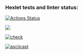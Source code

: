 ### Hexlet tests and linter status:
[![Actions Status](https://github.com/EvgRass/php-project-lvl1/workflows/hexlet-check/badge.svg)](https://github.com/EvgRass/php-project-lvl1/actions)

<a href="https://codeclimate.com/github/codeclimate/codeclimate/maintainability"><img src="https://api.codeclimate.com/v1/badges/a99a88d28ad37a79dbf6/maintainability" /></a>

[![check](https://github.com/EvgRass/php-project-lvl1/actions/workflows/check.yml/badge.svg)](https://github.com/EvgRass/php-project-lvl1/actions/workflows/check.yml)

[![asciicast](https://asciinema.org/a/QXGa1rWyoum8qC91lcDPMrJX1.svg)](https://asciinema.org/a/QXGa1rWyoum8qC91lcDPMrJX1)
